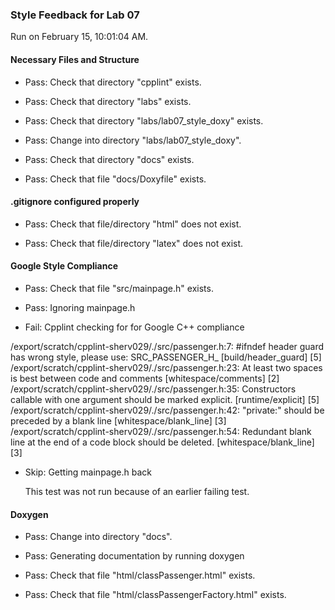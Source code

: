 ### Style Feedback for Lab 07

Run on February 15, 10:01:04 AM.


#### Necessary Files and Structure

+ Pass: Check that directory "cpplint" exists.

+ Pass: Check that directory "labs" exists.

+ Pass: Check that directory "labs/lab07_style_doxy" exists.

+ Pass: Change into directory "labs/lab07_style_doxy".

+ Pass: Check that directory "docs" exists.

+ Pass: Check that file "docs/Doxyfile" exists.


#### .gitignore configured properly

+ Pass: Check that file/directory "html" does not exist.

+ Pass: Check that file/directory "latex" does not exist.


#### Google Style Compliance

+ Pass: Check that file "src/mainpage.h" exists.

+ Pass: Ignoring mainpage.h



+ Fail: Cpplint checking for for Google C++ compliance

/export/scratch/cpplint-sherv029/./src/passenger.h:7:  #ifndef header guard has wrong style, please use: SRC_PASSENGER_H_  [build/header_guard] [5]
/export/scratch/cpplint-sherv029/./src/passenger.h:23:  At least two spaces is best between code and comments  [whitespace/comments] [2]
/export/scratch/cpplint-sherv029/./src/passenger.h:35:  Constructors callable with one argument should be marked explicit.  [runtime/explicit] [5]
/export/scratch/cpplint-sherv029/./src/passenger.h:42:  "private:" should be preceded by a blank line  [whitespace/blank_line] [3]
/export/scratch/cpplint-sherv029/./src/passenger.h:54:  Redundant blank line at the end of a code block should be deleted.  [whitespace/blank_line] [3]

+ Skip: Getting mainpage.h back

  This test was not run because of an earlier failing test.


#### Doxygen

+ Pass: Change into directory "docs".

+ Pass: Generating documentation by running doxygen

+ Pass: Check that file "html/classPassenger.html" exists.

+ Pass: Check that file "html/classPassengerFactory.html" exists.

